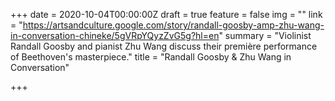 +++
date = 2020-10-04T00:00:00Z
draft = true
feature = false
img = ""
link = "https://artsandculture.google.com/story/randall-goosby-amp-zhu-wang-in-conversation-chineke/5gVRpYQyzZvG5g?hl=en"
summary = "Violinist Randall Goosby and pianist Zhu Wang discuss their première performance of Beethoven's masterpiece."
title = "Randall Goosby & Zhu Wang in Conversation"

+++

